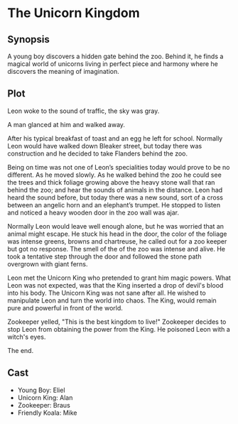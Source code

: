 # The Unicorn Kingdom

## Synopsis

A young boy discovers a hidden gate behind the zoo.
Behind it, he finds a magical world of unicorns living in perfect piece and harmony where he discovers the meaning of imagination.

## Plot

Leon woke to the sound of traffic, the sky was gray.

A man glanced at him and walked away.

After his typical breakfast of toast and an egg he left for school.
Normally Leon would have walked down Bleaker street, but today there was construction and he decided to take Flanders behind the zoo.

Being on time was not one of Leon’s specialities today would prove to be no different.
As he moved slowly.
As he walked behind the zoo he could see the trees and thick foliage growing above the heavy stone wall that ran behind the zoo; and hear the sounds of animals in the distance.
Leon had heard the sound before, but today there was a new sound, sort of a cross between an angelic horn and an elephant’s trumpet.
He stopped to listen and noticed a heavy wooden door in the zoo wall was ajar.

Normally Leon would leave well enough alone, but he was worried that an animal might escape.
He stuck his head in the door, the color of the foliage was intense greens, browns and chartreuse, he called out for a zoo keeper but got no response.
The smell of the of the zoo was intense and alive.
He took a tentative step through the door and followed the stone path overgrown with giant ferns.


Leon met the Unicorn King who pretended to grant him magic powers. What Leon was not expected, was that the King inserted a drop of devil's blood into his body. The Unicorn King was not sane after all. He wished to manipulate Leon and turn the world into chaos. The King, would remain pure and powerful in front of the world.

Zookeeper yelled, "This is the best kingdom to live!" Zookeeper decides to stop Leon from obtaining the power from the King. He poisoned Leon with a witch's eyes.


The end.

## Cast

* Young Boy: Eliel
* Unicorn King: Alan
* Zookeeper: Braus
* Friendly Koala: Mike
